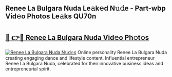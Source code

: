 ## Renee La Bulgara Nuda Le𝚊k𝚎d N𝚞𝚍e - Part-wbp Vid𝚎o Photos Le𝚊ks QU70n

# <h2><a href="http://fbbxhz.evod.top/?m=Renee+La+Bulgara+Nuda">🔗 👉🔴 Renee La Bulgara Nuda Vid𝚎o Ph𝚘t𝚘s</a></h2>

[![Renee La Bulgara Nuda N𝚞d𝚎s](https://i.imgur.com/8V9OHl7.gif)](http://fbbxhz.evod.top/?m=Renee+La+Bulgara+Nuda)
Online personality Renee La Bulgara Nuda creating engaging dance and lifestyle content. Influential entrepreneur Renee La Bulgara Nuda, celebrated for their innovative business ideas and entrepreneurial spirit. 
